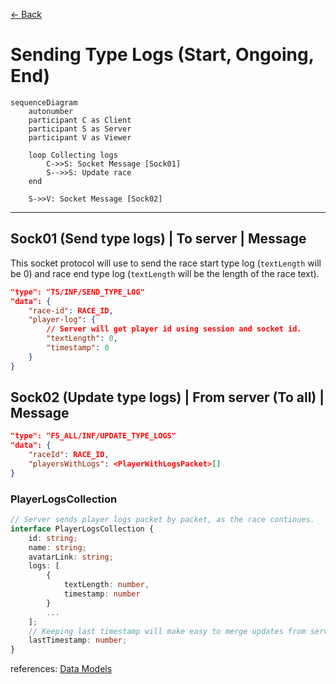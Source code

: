 [<- Back](../index.md)

# Sending Type Logs (Start, Ongoing, End)

```mermaid
sequenceDiagram
    autonumber
    participant C as Client
    participant S as Server
    participant V as Viewer

    loop Collecting logs
        C->>S: Socket Message [Sock01]
        S-->>S: Update race
    end

    S->>V: Socket Message [Sock02]
```

---

## Sock01 (Send type logs) | To server | Message

This socket protocol will use to send the race start type log (`textLength` will be 0) and race end type log (`textLength` will be the length of the race text).

```json
"type": "TS/INF/SEND_TYPE_LOG"
"data": {
    "race-id": RACE_ID,
    "player-log": {
        // Server will get player id using session and socket id.
        "textLength": 0,
        "timestamp": 0
    }
}
```

## Sock02 (Update type logs) | From server (To all) | Message

```json
"type": "FS_ALL/INF/UPDATE_TYPE_LOGS"
"data": {
    "raceId": RACE_ID,
    "playersWithLogs": <PlayerWithLogsPacket>[]
}
```

### **PlayerLogsCollection**

```ts
// Server sends player logs packet by packet, as the race continues.
interface PlayerLogsCollection {
    id: string;
    name: string;
    avatarLink: string;
    logs: [
        {
            textLength: number,
            timestamp: number
        }
        ...
    ];
    // Keeping last timestamp will make easy to merge updates from server to client.
    lastTimestamp: number;
}

```

references: [Data Models](../../../../libs/models/src/lib/sockets)
